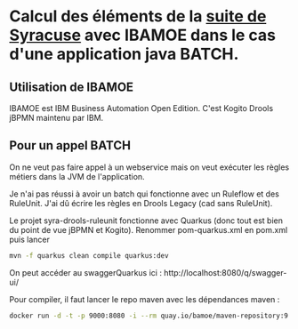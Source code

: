 # Calcul des éléments de la [suite de Syracuse](https://fr.wikipedia.org/wiki/Conjecture_de_Syracuse) avec IBAMOE dans le cas d'une application java BATCH.

## Utilisation de IBAMOE
IBAMOE est IBM Business Automation Open Edition. C'est Kogito Drools jBPMN maintenu par IBM.

## Pour un appel BATCH
On ne veut pas faire appel à un webservice mais on veut exécuter les règles métiers dans la JVM de l'application.

Je n'ai pas réussi à avoir un batch qui fonctionne avec  un Ruleflow et des RuleUnit. J'ai dû écrire les règles en Drools Legacy (cad sans RuleUnit).

Le projet syra-drools-ruleunit fonctionne avec Quarkus (donc tout est bien du point de vue jBPMN et Kogito). Renommer pom-quarkus.xml en pom.xml puis lancer 
```bash
mvn -f quarkus clean compile quarkus:dev
```
On peut accéder au swaggerQuarkus ici : http://localhost:8080/q/swagger-ui/

Pour compiler, il faut lancer le repo maven avec les dépendances maven :
```bash
docker run -d -t -p 9000:8080 -i --rm quay.io/bamoe/maven-repository:9.1.1-ibm-0003